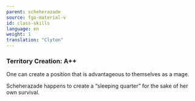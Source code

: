 ```yaml
---
parent: scheherazade
source: fgo-material-v
id: class-skills
language: en
weight: 1
translation: "Clyton"
---
```


### Territory Creation: A++

One can create a position that is advantageous to themselves as a mage.

Scheherazade happens to create a “sleeping quarter” for the sake of her own survival.
